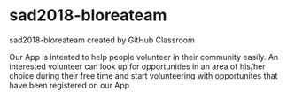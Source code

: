 # sad2018-bloreateam
sad2018-bloreateam created by GitHub Classroom

Our App is intented to help people volunteer in their community easily. 
An interested volunteer can look up for opportunities in an area of his/her choice during their free time and 
start volunteering with opportunites that have been registered on our App

